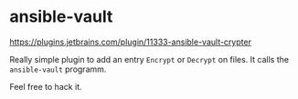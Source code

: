 # ansible-vault

https://plugins.jetbrains.com/plugin/11333-ansible-vault-crypter

Really simple plugin to add an entry `Encrypt` or `Decrypt` on files.
It calls the `ansible-vault` programm.

Feel free to hack it.